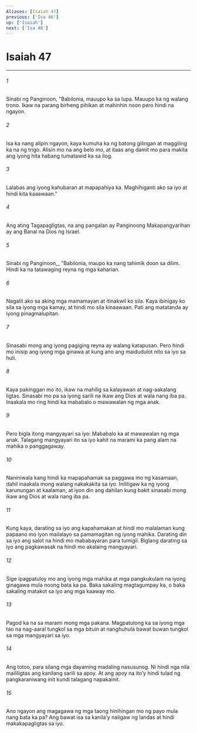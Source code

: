 ```yaml
---
Aliases: [Isaiah 47]
previous: ['Isa 46']
up: ['Isaiah']
next: ['Isa 48']
---
```

# Isaiah 47

***






















###### 1 










Sinabi ng Panginoon, "Babilonia, mauupo ka sa lupa. Mauupo ka ng walang trono. Ikaw na parang birheng pihikan at mahinhin noon pero hindi na ngayon. 





















###### 2 










Isa ka nang alipin ngayon, kaya kumuha ka ng batong gilingan at maggiling ka na ng trigo. Alisin mo na ang belo mo, at itaas ang damit mo para makita ang iyong hita habang tumatawid ka sa ilog. 





















###### 3 










Lalabas ang iyong kahubaran at mapapahiya ka. Maghihiganti ako sa iyo at hindi kita kaaawaan." 





















###### 4 










Ang ating Tagapagligtas, na ang pangalan ay Panginoong Makapangyarihan ay ang Banal na Dios ng Israel. 





















###### 5 










Sinabi ng Panginoon,_ "Babilonia, maupo ka nang tahimik doon sa dilim. Hindi ka na tatawaging reyna ng mga kaharian. 





















###### 6 










Nagalit ako sa aking mga mamamayan at itinakwil ko sila. Kaya ibinigay ko sila sa iyong mga kamay, at hindi mo sila kinaawaan. Pati ang matatanda ay iyong pinagmalupitan. 





















###### 7 










Sinasabi mong ang iyong pagiging reyna ay walang katapusan. Pero hindi mo inisip ang iyong mga ginawa at kung ano ang maidudulot nito sa iyo sa huli. 





















###### 8 










Kaya pakinggan mo ito, ikaw na mahilig sa kalayawan at nag-aakalang ligtas. Sinasabi mo pa sa iyong sarili na ikaw ang Dios at wala nang iba pa. Inaakala mo ring hindi ka mababalo o mawawalan ng mga anak. 





















###### 9 










Pero bigla itong mangyayari sa iyo: Mababalo ka at mawawalan ng mga anak. Talagang mangyayari ito sa iyo kahit na marami ka pang alam na mahika o panggagaway. 





















###### 10 










Naniniwala kang hindi ka mapapahamak sa paggawa mo ng kasamaan, dahil inaakala mong walang nakakakita sa iyo. Inililigaw ka ng iyong karunungan at kaalaman, at iyon din ang dahilan kung bakit sinasabi mong ikaw ang Dios at wala nang iba pa. 





















###### 11 










Kung kaya, darating sa iyo ang kapahamakan at hindi mo malalaman kung papaano mo iyon mailalayo sa pamamagitan ng iyong mahika. Darating din sa iyo ang salot na hindi mo mababayaran para tumigil. Biglang darating sa iyo ang pagkawasak na hindi mo akalaing mangyayari. 





















###### 12 










Sige ipagpatuloy mo ang iyong mga mahika at mga pangkukulam na iyong ginagawa mula noong bata ka pa. Baka sakaling magtagumpay ka, o baka sakaling matakot sa iyo ang mga kaaway mo. 





















###### 13 










Pagod ka na sa marami mong mga pakana. Magpatulong ka sa iyong mga tao na nag-aaral tungkol sa mga bituin at nanghuhula bawat buwan tungkol sa mga mangyayari sa iyo. 





















###### 14 










Ang totoo, para silang mga dayaming madaling nasusunog. Ni hindi nga nila maililigtas ang kanilang sarili sa apoy. At ang apoy na itoʼy hindi tulad ng pangkaraniwang init kundi talagang napakainit. 





















###### 15 










Ano ngayon ang magagawa ng mga taong hinihingan mo ng payo mula nang bata ka pa? Ang bawat isa sa kanilaʼy naligaw ng landas at hindi makakapagligtas sa iyo.
